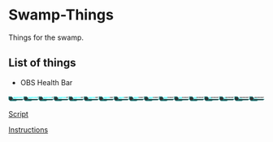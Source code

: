 # Swamp-Things
Things for the swamp.

## List of things

- OBS Health Bar

![Default Sprite](OBS_health_bar/sprites/element_blue01.png)

[Script](OBS_health_bar/healthBar.lua)

[Instructions](OBS_health_bar/instructions.md)
